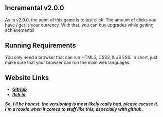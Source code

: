 ## Incremental v2.0.0
As in v2.0.0, the point of this game is to just click! The amount of clicks you have / get is your currency.
With that, you can buy upgrades while getting achievements!

## Running Requirements
You only need a browser that can run HTML5, CSS3, & JS ES6. In short, just make sure that your browser can run the main web languages.  

## Website Links
- [**_GitHub_**](https://xdconfirm.github.io/Incremental-v2.0.0/)
- [**_Itch.io_**](https://xdconfirmed.itch.io/incrementalv1-4-2)

**_So, i'll be honest. the versioning is most likely really bad. please excuse it. i'm a rookie when it comes to stuff like this, especially with github._**
